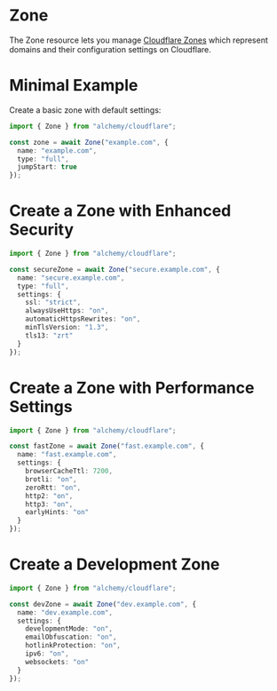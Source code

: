 # Zone

The Zone resource lets you manage [Cloudflare Zones](https://developers.cloudflare.com/dns/zone-setups/) which represent domains and their configuration settings on Cloudflare.

# Minimal Example

Create a basic zone with default settings:

```ts
import { Zone } from "alchemy/cloudflare";

const zone = await Zone("example.com", {
  name: "example.com",
  type: "full",
  jumpStart: true
});
```

# Create a Zone with Enhanced Security

```ts
import { Zone } from "alchemy/cloudflare";

const secureZone = await Zone("secure.example.com", {
  name: "secure.example.com", 
  type: "full",
  settings: {
    ssl: "strict",
    alwaysUseHttps: "on",
    automaticHttpsRewrites: "on",
    minTlsVersion: "1.3",
    tls13: "zrt"
  }
});
```

# Create a Zone with Performance Settings

```ts
import { Zone } from "alchemy/cloudflare";

const fastZone = await Zone("fast.example.com", {
  name: "fast.example.com",
  settings: {
    browserCacheTtl: 7200,
    brotli: "on", 
    zeroRtt: "on",
    http2: "on",
    http3: "on",
    earlyHints: "on"
  }
});
```

# Create a Development Zone

```ts
import { Zone } from "alchemy/cloudflare";

const devZone = await Zone("dev.example.com", {
  name: "dev.example.com",
  settings: {
    developmentMode: "on",
    emailObfuscation: "on",
    hotlinkProtection: "on",
    ipv6: "on",
    websockets: "on"
  }
});
```